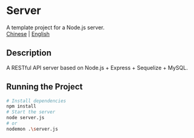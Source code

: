 # Server
A template project for a Node.js server.  
[Chinese](README.md) | [English](README-en.md)
## Description

A RESTful API server based on Node.js + Express + Sequelize + MySQL.

## Running the Project
```sh
# Install dependencies
npm install
# Start the server
node server.js
# or
nodemon .\server.js
```
